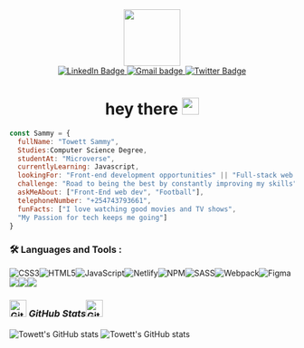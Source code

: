 <div id="header" align="center">
  <img src="https://media.giphy.com/media/u2pmTWUi0MXjyrMaVj/giphy.gif" width="100"/>
</div>
<div id="badges" align="center">
  <a href="https://www.linkedin.com/in/towett-sammy-43476024a/">
    <img src="https://img.shields.io/badge/LinkedIn-blue?style=for-the-badge&logo=linkedin&logoColor=white" alt="LinkedIn Badge"/>
  </a>
  <a href="https://mail.google.com/mail/u/0/?tab=rm&ogbl#all">
    <img src="https://img.shields.io/badge/Gmail-red?style=for-the-badge&logo=Gmail&logoColor=red" alt="Gmail badge"/>
  </a>
  <a href="https://twitter.com/sammy15375658">
    <img src="https://img.shields.io/badge/Twitter-blue?style=for-the-badge&logo=twitter&logoColor=white" alt="Twitter Badge"/>
  </a>
</div>
<div align="center">
   <img src="https://komarev.com/ghpvc/?username=Sammy3000&style=flat-square&color=blue" alt=""/>
  <h1>
  hey there
  <img src="https://media.giphy.com/media/hvRJCLFzcasrR4ia7z/giphy.gif" width="30px"/>
</h1>
 </div>

 
```javascript
const Sammy = {
  fullName: "Towett Sammy",
  Studies:Computer Science Degree,
  studentAt: "Microverse",
  currentlyLearning: Javascript,
  lookingFor: "Front-end development opportunities" || "Full-stack web developement",
  challenge: "Road to being the best by constantly improving my skills",
  askMeAbout: ["Front-End web dev", "Football"],
  telephoneNumber: "+254743793661",
  funFacts: ["I love watching good movies and TV shows", 
  "My Passion for tech keeps me going"]
}
```
### :hammer_and_wrench: Languages and Tools :  
<p><img src="https://img.shields.io/badge/css3-%231572B6.svg?style=for-the-badge&amp;logo=css3&amp;logoColor=white" alt="CSS3"><img src="https://img.shields.io/badge/html5-%23E34F26.svg?style=for-the-badge&amp;logo=html5&amp;logoColor=white" alt="HTML5"><img src="https://img.shields.io/badge/javascript-%23323330.svg?style=for-the-badge&amp;logo=javascript&amp;logoColor=%23F7DF1E" alt="JavaScript"><img src="https://img.shields.io/badge/netlify-%23000000.svg?style=for-the-badge&amp;logo=netlify&amp;logoColor=#00C7B7" alt="Netlify"><img src="https://img.shields.io/badge/NPM-%23000000.svg?style=for-the-badge&amp;logo=npm&amp;logoColor=white" alt="NPM"><img src="https://img.shields.io/badge/SASS-hotpink.svg?style=for-the-badge&amp;logo=SASS&amp;logoColor=white" alt="SASS"><img src="https://img.shields.io/badge/webpack-%238DD6F9.svg?style=for-the-badge&amp;logo=webpack&amp;logoColor=black" alt="Webpack"><img src="https://img.shields.io/badge/figma-%23F24E1E.svg?style=for-the-badge&amp;logo=figma&amp;logoColor=white" alt="Figma"><img src = "https://img.shields.io/badge/tailwindcss-%2338B2AC.svg?style=for-the-badge&logo=tailwind-css&logoColor=white"><img src ="https://img.shields.io/badge/-ReactJs-61DAFB?logo=react&logoColor=white&style=for-the-badge" /><img src ="https://img.shields.io/badge/Bootstrap-563D7C?style=for-the-badge&logo=bootstrap&logoColor=white" />
  
</p>

<h3 align="left" position ="relative">
 <img src="https://media.giphy.com/media/8UHRm5oY4k4FDxq5QG/giphy.gif" width="30px" alt="GitHub-Status"/>&nbsp;<i><b>GitHub Stats</b></i><img src="https://media.giphy.com/media/8UHRm5oY4k4FDxq5QG/giphy.gif" width="30px" alt="GitHub-Status"/></h3>

<img align="center" src="https://github-readme-stats.vercel.app/api?username=Sammy3000&show_icons=true&include_all_commits=true&hide_border=true" alt="Towett's GitHub stats" /> <img align="center" src="https://github-readme-stats.vercel.app/api/top-langs/?username=Sammy3000&langs_count=8&layout=compact&hide_border=true" alt="Towett's GitHub stats" />
